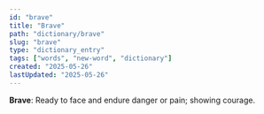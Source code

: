 ```yaml
---
id: "brave"
title: "Brave"
path: "dictionary/brave"
slug: "brave"
type: "dictionary_entry"
tags: ["words", "new-word", "dictionary"]
created: "2025-05-26"
lastUpdated: "2025-05-26"
---
```


**Brave**: Ready to face and endure danger or pain; showing courage.
